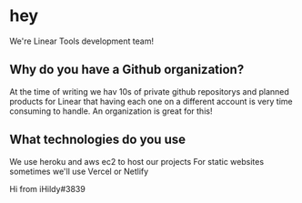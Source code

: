 # hey
We're Linear Tools development team!

## Why do you have a Github organization?
At the time of writing we hav 10s of private github repositorys and planned products for Linear that having each one on a different account is very time consuming to handle. An organization is great for this!

## What technologies do you use
We use heroku and aws ec2 to host our projects
For static websites sometimes we'll use Vercel or Netlify

Hi from iHildy#3839
